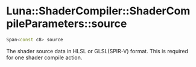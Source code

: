 # Luna::ShaderCompiler::ShaderCompileParameters::source

```c++
Span<const c8> source
```

The shader source data in HLSL or GLSL(SPIR-V) format. This is required for one shader compile action. 

